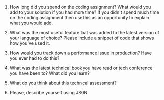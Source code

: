 1. How long did you spend on the coding assignment? What would you add to your solution if you had
more time? If you didn't spend much time on the coding assignment then use this as an opportunity to
explain what you would add.


2. What was the most useful feature that was added to the latest version of your language of choice?
Please include a snippet of code that shows how you've used it.


3. How would you track down a performance issue in production? Have you ever had to do this?


4. What was the latest technical book you have read or tech conference you have been to? What did you
learn?


5. What do you think about this technical assessment?


6. Please, describe yourself using JSON